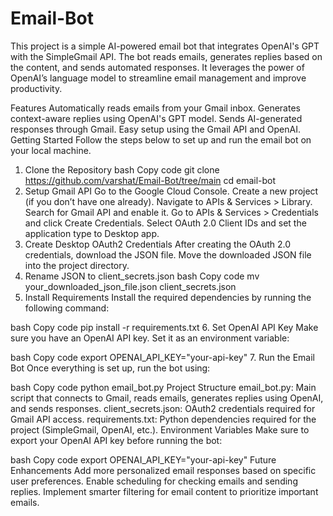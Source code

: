 # Email-Bot

This project is a simple AI-powered email bot that integrates OpenAI's GPT with the SimpleGmail API. The bot reads emails, generates replies based on the content, and sends automated responses. It leverages the power of OpenAI’s language model to streamline email management and improve productivity.

Features
Automatically reads emails from your Gmail inbox.
Generates context-aware replies using OpenAI's GPT model.
Sends AI-generated responses through Gmail.
Easy setup using the Gmail API and OpenAI.
Getting Started
Follow the steps below to set up and run the email bot on your local machine.

1. Clone the Repository
bash
Copy code
git clone https://github.com/varshat/Email-Bot/tree/main
cd email-bot
2. Setup Gmail API
Go to the Google Cloud Console.
Create a new project (if you don’t have one already).
Navigate to APIs & Services > Library.
Search for Gmail API and enable it.
Go to APIs & Services > Credentials and click Create Credentials.
Select OAuth 2.0 Client IDs and set the application type to Desktop app.
3. Create Desktop OAuth2 Credentials
After creating the OAuth 2.0 credentials, download the JSON file.
Move the downloaded JSON file into the project directory.
4. Rename JSON to client_secrets.json
bash
Copy code
mv your_downloaded_json_file.json client_secrets.json
5. Install Requirements
Install the required dependencies by running the following command:

bash
Copy code
pip install -r requirements.txt
6. Set OpenAI API Key
Make sure you have an OpenAI API key. Set it as an environment variable:

bash
Copy code
export OPENAI_API_KEY="your-api-key"
7. Run the Email Bot
Once everything is set up, run the bot using:

bash
Copy code
python email_bot.py
Project Structure
email_bot.py: Main script that connects to Gmail, reads emails, generates replies using OpenAI, and sends responses.
client_secrets.json: OAuth2 credentials required for Gmail API access.
requirements.txt: Python dependencies required for the project (SimpleGmail, OpenAI, etc.).
Environment Variables
Make sure to export your OpenAI API key before running the bot:

bash
Copy code
export OPENAI_API_KEY="your-api-key"
Future Enhancements
Add more personalized email responses based on specific user preferences.
Enable scheduling for checking emails and sending replies.
Implement smarter filtering for email content to prioritize important emails.
